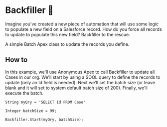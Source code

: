 # Backfiller 🚜

Imagine you've created a new piece of automation that will use some logic to populate a new field on a Salesforce record. How do you force all records to update to populate this new field? Backfiller to the rescue.

A simple Batch Apex class to update the records you define.

## How to

In this example, we'll use Anonymous Apex to call Backfiller to update all Cases in our org. We'll start by using a SOQL query to define the records to update (only an Id field is needed). Next we'll set the batch size (or leave blank and it will set to system default batch size of 200). Finally, we'll execute the batch.

```
String myQry = 'SELECT Id FROM Case'

Integer batchSize = 99;

Backfiller.Start(myQry, batchSize);
```
